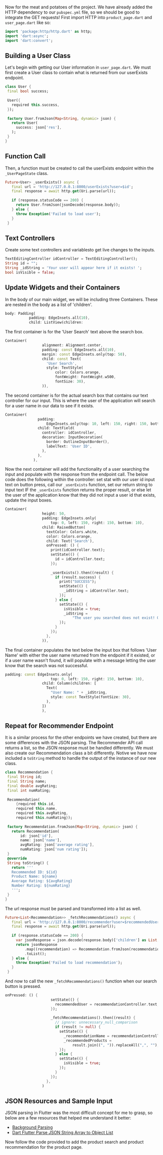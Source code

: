 Now for the meat and potatoes of the project. We have already added the HTTP dependency to our `pubspec.yml` file, so we should be good to integrate the GET requests! First import HTTP into `product_page.dart` and `user_page.dart` like so:

```dart
import 'package:http/http.dart' as http;
import 'dart:async';
import 'dart:convert';
```

## Building a User Class

Let's begin with getting our User information in `user_page.dart`. We must first create a User class to contain what is returned from our userExists endpoint.

```dart
class User {
 final bool success;
 
 User({
   required this.success,
 });
 
 factory User.fromJson(Map<String, dynamic> json) {
   return User(
     success: json['res'],
   );
 }
}
```

## Function Call

Then, a function must be created to call the userExists endpoint within the `_UserPageState` class. 

```dart
Future<User> _userExists() async {
   final url = 'http://127.0.0.1:8000/userExists?user=$id';
   final response = await http.get(Uri.parse(url));
 
   if (response.statusCode == 200) {
     return User.fromJson(jsonDecode(response.body));
   } else {
     throw Exception('Failed to load user');
   }
 }
```
## Text Controllers

Create some text controllers and variablesto get live changes to the inputs.

```dart
TextEditingController idController = TextEditingController();
String id = "";
String _idString = 'Your user will appear here if it exists! ';
bool isVisible = false;
```

## Update Widgets and their Containers

In the body of our main widget, we will be including three Containers. These are nested in the body as a list of 'children'.

```dart
body: Padding(
           padding: EdgeInsets.all(10),
           child: ListView(children:
```

The first container is for the 'User Search' text above the search box.

```dart
Container(
                 alignment: Alignment.center,
                 padding: const EdgeInsets.all(10),
                 margin: const EdgeInsets.only(top: 50),
                 child: const Text(
                   'User Search',
                   style: TextStyle(
                       color: Colors.orange,
                       fontWeight: FontWeight.w500,
                       fontSize: 30),
                 )),
```

The second container is for the actual search box that contains our text controller for our input. This is where the user of the application will search for a user name in our data to see if it exists.

```dart
Container(
               padding:
                   EdgeInsets.only(top: 10, left: 150, right: 150, bottom: 10),
               child: TextField(
                 controller: idController,
                 decoration: InputDecoration(
                   border: OutlineInputBorder(),
                   labelText: 'User ID',
                 ),
               ),
             ),
```

Now the next container will add the functionality of a user searching the input and populate with the response from the endpoint call. The below code does the following within the controller: set stat with our user id input text on button press, call our `_userExists` function, set our return string to input text IF the `_userExists` function returns the proper result, or else let the user of the application know that they did not input a user id that exists, update the input boxes.

```dart
Container(
                 height: 50,
                 padding: EdgeInsets.only(
                     top: 0, left: 150, right: 150, bottom: 10),
                 child: RaisedButton(
                   textColor: Colors.white,
                   color: Colors.orange,
                   child: Text('Search'), 
                   onPressed: () {
                     print(idController.text);
                     setState(() {
                       id = idController.text;
                     });
 
                     _userExists().then((result) {
                       if (result.success) {
                         print("SUCCESS");
                         setState(() {
                           _idString = idController.text;
                         });
                       } else {
                         setState(() {
                           isVisible = true;
                           _idString =
                               "The user you searched does not exist! Oops!";
                         });
                       }
                     });
                   },
                 )),
```

The final container populates the text below the input box that follows 'User Name' with either the user name returned from the endpoint if it existed, or if a user name wasn't found, it will populate with a message letting the user know that the search was not successful.

```dart
padding: const EdgeInsets.only(
                     top: 0, left: 150, right: 150, bottom: 10),
                 child: Column(children: [
                   Text(
                     "User Name: " + _idString,
                     style: const TextStyle(fontSize: 30),
                   ),
                 ])
                 ),
```

## Repeat for Recommender Endpoint

It is a similar process for the other endpoints we have created, but there are some differences with the JSON parsing. The Recommender API call returns a list, so the JSON response must be handled differently. We must also create our Recommendation class a bit differently. Notive we have now included a `toString` method to handle the output of the instance of our new class.

```dart
class Recommendation {
 final String id;
 final String name;
 final double avgRating;
 final int numRating;
 
 Recommendation(
     {required this.id,
     required this.name,
     required this.avgRating,
     required this.numRating});
 
 factory Recommendation.fromJson(Map<String, dynamic> json) {
   return Recommendation(
       id: json['id'],
       name: json['name'],
       avgRating: json['average rating'],
       numRating: json['num rating']);
 }
 @override
 String toString() {
   return '''
   Recommended ID: ${id}
   Product Name: ${name}
   Average Rating: ${avgRating}
   Number Rating: ${numRating}
   ''';
 }
}
```

The url response must be parsed and transformed into a list as well. 

```dart
Future<List<Recommendation>> _fetchRecommendations() async {
   final url = 'http://127.0.0.1:8000/recommender?user=$recommendedUser';
   final response = await http.get(Uri.parse(url));
 
   if (response.statusCode == 200) {
     var jsonResponse = json.decode(response.body)['children'] as List;
     return jsonResponse
         .map((recommendation) => Recommendation.fromJson(recommendation))
         .toList();
   } else {
     throw Exception('Failed to load recommendation');
   }
 }
```

And now to call the new `_fetchRecommendations()` function when our search button is pressed.

```dart
onPressed: () {
                     setState(() {
                       recommendedUser = recommendationController.text;
                     });
 
                     _fetchRecommendations().then((result) {
                       // ignore: unnecessary_null_comparison
                       if (result != null) {
                         setState(() {
                           _recommendationName = recommendationController.text;
                           _recommendedProducts =
                               result.join((", ")).replaceAll(",", "");
                         });
                       } else {
                         setState(() {
                           isVisible = true;
                         });
                       }
                     });
                   },
                 )
```
## JSON Resources and Sample Input

JSON parsing in Flutter was the most difficult concept for me to grasp, so below are a few resources that helped me understand it better:

-   [Background Parsing](https://docs.flutter.dev/cookbook/networking/background-parsing)
-   [Dart Flutter Parse JSON String Array to Object List](https://www.bezkoder.com/dart-flutter-parse-json-string-array-to-object-list/)

Now follow the code provided to add the product search and product recommendation for the product page.